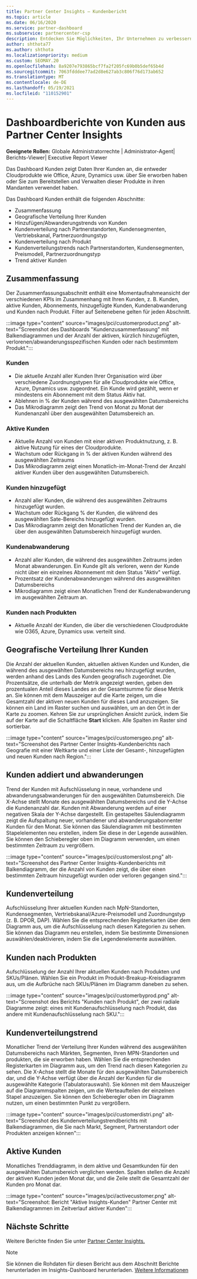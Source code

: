 ```yaml
---
title: Partner Center Insights – Kundenbericht
ms.topic: article
ms.date: 06/16/2020
ms.service: partner-dashboard
ms.subservice: partnercenter-csp
description: Entdecken Sie Möglichkeiten, Ihr Unternehmen zu verbessern. Sehen Sie sich Ihre spezifischen Kundentrends nach Geografie, Produkt und anderen Attributen an.
author: shthota77
ms.author: shthota
ms.localizationpriority: medium
ms.custom: SEOMAY.20
ms.openlocfilehash: 8a9207e793865bcf7fa2f205fc69b0b5def65b4d
ms.sourcegitcommit: 7063fdddee77ad2d8e627ab3c806f76d173ab652
ms.translationtype: MT
ms.contentlocale: de-DE
ms.lasthandoff: 05/19/2021
ms.locfileid: "110152901"
---
```

# <a name="customers-dashboard-reports-from-partner-center-insights"></a>Dashboardberichte von Kunden aus Partner Center Insights

**Geeignete Rollen:** Globale Administratorrechte | Administrator-Agent| Berichts-Viewer| Executive Report Viewer

Das Dashboard Kunden zeigt Daten Ihrer Kunden an, die entweder Cloudprodukte wie Office, Azure, Dynamics usw. über Sie erworben haben oder Sie zum Bereitstellen und Verwalten dieser Produkte in ihren Mandanten verwendet haben. 
 
Das Dashboard Kunden enthält die folgenden Abschnitte: 

- Zusammenfassung  
- Geografische Verteilung Ihrer Kunden 
- Hinzufügen/Abwanderungstrends von Kunden 
- Kundenverteilung nach Partnerstandorten, Kundensegmenten, Vertriebskanal, Partnerzuordnungstyp 
- Kundenverteilung nach Produkt 
- Kundenverteilungstrends nach Partnerstandorten, Kundensegmenten, Preismodell, Partnerzuordnungstyp 
- Trend aktiver Kunden 

## <a name="summary"></a>Zusammenfassung

Der Zusammenfassungsabschnitt enthält eine Momentaufnahmeansicht der verschiedenen KPIs im Zusammenhang mit Ihren Kunden, z. B. Kunden, aktive Kunden, Abonnements, hinzugefügte Kunden, Kundenabwanderung und Kunden nach Produkt. Filter auf Seitenebene gelten für jeden Abschnitt.

:::image type="content" source="images/pci/customerproduct.png" alt-text="Screenshot des Dashboards &quot;Kundenzusammenfassung&quot; mit Balkendiagrammen und der Anzahl der aktiven, kürzlich hinzugefügten, verlorenen/abwanderungsspezifischen Kunden oder nach bestimmtem Produkt.":::

### <a name="customers"></a>Kunden

- Die aktuelle Anzahl aller Kunden Ihrer Organisation wird über verschiedene Zuordnungstypen für alle Cloudprodukte wie Office, Azure, Dynamics usw. zugeordnet. Ein Kunde wird gezählt, wenn er mindestens ein Abonnement mit dem Status Aktiv hat.  
- Ablehnen in % der Kunden während des ausgewählten Datumsbereichs 
- Das Mikrodiagramm zeigt den Trend von Monat zu Monat der Kundenanzahl über den ausgewählten Datumsbereich an.

### <a name="active-customers"></a>Aktive Kunden

- Aktuelle Anzahl von Kunden mit einer aktiven Produktnutzung, z. B. aktive Nutzung für eines der Cloudprodukte.
- Wachstum oder Rückgang in % der aktiven Kunden während des ausgewählten Zeitraums
- Das Mikrodiagramm zeigt einen Monatlich-im-Monat-Trend der Anzahl aktiver Kunden über den ausgewählten Datumsbereich.

### <a name="customers-added"></a>Kunden hinzugefügt

- Anzahl aller Kunden, die während des ausgewählten Zeitraums hinzugefügt wurden.
- Wachstum oder Rückgang % der Kunden, die während des ausgewählten Sate-Bereichs hinzugefügt wurden.
- Das Mikrodiagramm zeigt den Monatlichen Trend der Kunden an, die über den ausgewählten Datumsbereich hinzugefügt wurden.

### <a name="customers-churned"></a>Kundenabwanderung
- Anzahl aller Kunden, die während des ausgewählten Zeitraums jeden Monat abwanderungen. Ein Kunde gilt als verloren, wenn der Kunde nicht über ein einzelnes Abonnement mit dem Status "Aktiv" verfügt. 
- Prozentsatz der Kundenabwanderungen während des ausgewählten Datumsbereichs 
- Mikrodiagramm zeigt einen Monatlichen Trend der Kundenabwanderung im ausgewählten Zeitraum an. 
 
### <a name="customers-by-products"></a>Kunden nach Produkten

- Aktuelle Anzahl der Kunden, die über die verschiedenen Cloudprodukte wie O365, Azure, Dynamics usw. verteilt sind.  

## <a name="geographical-spread-of-your-customers"></a>Geografische Verteilung Ihrer Kunden

Die Anzahl der aktuellen Kunden, aktuellen aktiven Kunden und Kunden, die während des ausgewählten Datumsbereichs neu hinzugefügt wurden, werden anhand des Lands des Kunden geografisch zugeordnet. Die Prozentsätze, die unterhalb der Metrik angezeigt werden, geben den prozentualen Anteil dieses Landes an der Gesamtsumme für diese Metrik an. Sie können mit dem Mauszeiger auf die Karte zeigen, um die Gesamtzahl der aktiven neuen Kunden für dieses Land anzuzeigen. Sie können ein Land im Raster suchen und auswählen, um an den Ort in der Karte zu zoomen. Kehren Sie zur ursprünglichen Ansicht zurück, indem Sie auf der Karte auf die Schaltfläche **Start** klicken. Alle Spalten im Raster sind sortierbar.  

:::image type="content" source="images/pci/customersgeo.png" alt-text="Screenshot des Partner Center Insights-Kundenberichts nach Geografie mit einer Weltkarte und einer Liste der Gesamt-, hinzugefügten und neuen Kunden nach Region.":::

## <a name="customer-adds-and-churns"></a>Kunden addiert und abwanderungen

Trend der Kunden mit Aufschlüsselung in neue, vorhandene und abwanderungsabwanderungen für den ausgewählten Datumsbereich. Die X-Achse stellt Monate des ausgewählten Datumsbereichs und die Y-Achse die Kundenanzahl dar. Kunden mit Abwanderung werden auf einer negativen Skala der Y-Achse dargestellt. Ein gestapeltes Säulendiagramm zeigt die Aufspaltung neuer, vorhandener und abwanderungsabonnenter Kunden für den Monat. Sie können das Säulendiagramm mit bestimmten Stapelelementen neu erstellen, indem Sie diese in der Legende auswählen. Sie können den Schieberegler oben im Diagramm verwenden, um einen bestimmten Zeitraum zu vergrößern. 

:::image type="content" source="images/pci/customerslost.png" alt-text="Screenshot des Partner Center Insights-Kundenberichts mit Balkendiagramm, der die Anzahl von Kunden zeigt, die über einen bestimmten Zeitraum hinzugefügt wurden oder verloren gegangen sind.":::

## <a name="customer-distribution"></a>Kundenverteilung

Aufschlüsselung Ihrer aktuellen Kunden nach MpN-Standorten, Kundensegmenten, Vertriebskanal/Azure-Preismodell und Zuordnungstyp (z. B. DPOR, DAP). Wählen Sie die entsprechenden Registerkarten über dem Diagramm aus, um die Aufschlüsselung nach diesen Kategorien zu sehen. Sie können das Diagramm neu erstellen, indem Sie bestimmte Dimensionen auswählen/deaktivieren, indem Sie die Legendenelemente auswählen. 

## <a name="customers-by-products"></a>Kunden nach Produkten

Aufschlüsselung der Anzahl Ihrer aktuellen Kunden nach Produkten und SKUs/Plänen. Wählen Sie ein Produkt im Produkt-Breakup-Kreisdiagramm aus, um die Aufbrüche nach SKUs/Plänen im Diagramm daneben zu sehen.

:::image type="content" source="images/pci/customerbyprod.png" alt-text="Screenshot des Berichts &quot;Kunden nach Produkt&quot;, der zwei radiale Diagramme zeigt: eines mit Kundenaufschlüsselung nach Produkt, das andere mit Kundenaufschlüsselung nach SKU.":::

## <a name="customer-distribution-trend"></a>Kundenverteilungstrend 

Monatlicher Trend der Verteilung Ihrer Kunden während des ausgewählten Datumsbereichs nach Märkten, Segmenten, Ihren MPN-Standorten und produkten, die sie erworben haben. Wählen Sie die entsprechenden Registerkarten im Diagramm aus, um den Trend nach diesen Kategorien zu sehen. Die X-Achse stellt die Monate für den ausgewählten Datumsbereich dar, und die Y-Achse verfügt über die Anzahl der Kunden für die ausgewählte Kategorie (Tabulatorauswahl). Sie können mit dem Mauszeiger auf die Diagrammspalten zeigen, um die Werteaufteilen der einzelnen Stapel anzuzeigen. Sie können den Schieberegler oben im Diagramm nutzen, um einen bestimmten Punkt zu vergrößern.   

:::image type="content" source="images/pci/customerdistri.png" alt-text="Screenshot des Kundenverteilungstrendberichts mit Balkendiagrammen, die Sie nach Markt, Segment, Partnerstandort oder Produkten anzeigen können":::

## <a name="active-customers"></a>Aktive Kunden

Monatliches Trenddiagramm, in dem aktive und Gesamtkunden für den ausgewählten Datumsbereich verglichen werden. Spalten stellen die Anzahl der aktiven Kunden jeden Monat dar, und die Zeile stellt die Gesamtzahl der Kunden pro Monat dar. 

:::image type="content" source="images/pci/activecustomer.png" alt-text="Screenshot: Bericht &quot;Aktive Insights-Kunden&quot; Partner Center mit Balkendiagrammen im Zeitverlauf aktiver Kunden":::

## <a name="next-steps"></a>Nächste Schritte

Weitere Berichte finden Sie unter [Partner Center Insights.](partner-center-insights.md)

>[!NOTE]
> Sie können die Rohdaten für diesen Bericht aus dem Abschnitt Berichte herunterladen im Insights-Dashboard herunterladen. [Weitere Informationen](pci-download-reports.md) 
